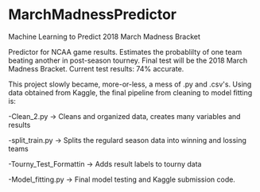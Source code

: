 # MarchMadnessPredictor
Machine Learning to Predict 2018 March Madness Bracket

Predictor for NCAA game results. Estimates the probablilty of one team beating another in post-season tourney. Final test will be the 2018 March Madness Bracket. Current test results: 74% accurate.



This project slowly became, more-or-less, a mess of .py and .csv's.  Using data obtained from Kaggle, the final pipeline from cleaning to model fitting is:

-Clean_2.py            -> Cleans and organized data, creates many variables and results

-split_train.py        -> Splits the regulard season data into winning and lossing teams

-Tourny_Test_Formattin -> Adds result labels to tourny data

-Model_fitting.py      -> Final model testing and Kaggle submission code.
